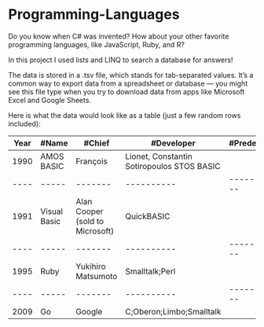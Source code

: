 # Programming-Languages

Do you know when C# was invented? How about your other favorite programming languages, like JavaScript, Ruby, and R?

In this project I used lists and LINQ to search a database for answers!

The data is stored in a .tsv file, which stands for tab-separated values. It’s a common way to export data from a spreadsheet or database — 
you might see this file type when you try to download data from apps like Microsoft Excel and Google Sheets.

Here is what the data would look like as a table (just a few random rows included):

| Year | #Name |	#Chief | #Developer |	#Predecessors |
| ---- | ----- | ------- | ---------- | ------------- |
| 1990 |	AMOS BASIC |	François | Lionet, Constantin Sotiropoulos	STOS BASIC |
| ---- | ----- | ------- | ---------- | ------------- |
| 1991 |	Visual Basic |	Alan Cooper (sold to Microsoft) |	QuickBASIC |
| ---- | ----- | ------- | ---------- | ------------- |
| 1995 |	Ruby |	Yukihiro Matsumoto |	Smalltalk;Perl |
| ---- | ----- | ------- | ---------- | ------------- |
| 2009 |	Go | Google |	C;Oberon;Limbo;Smalltalk |
